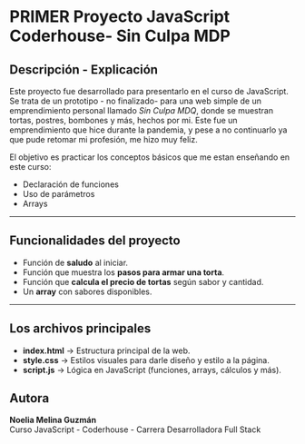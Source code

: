 # PRIMER Proyecto JavaScript Coderhouse- Sin Culpa MDP

## Descripción - Explicación
Este proyecto fue desarrollado para presentarlo en el curso de JavaScript.  
Se trata de un prototipo - no finalizado- para una web simple de un emprendimiento personal llamado *Sin Culpa MDQ*, donde se muestran tortas, postres, bombones y más, hechos por mi. Este fue un emprendimiento que hice durante la pandemia, y pese a no continuarlo ya que pude retomar mi profesión, me hizo muy feliz.  

El objetivo es practicar los conceptos básicos que me estan enseñando en este curso:
- Declaración de funciones
- Uso de parámetros
- Arrays

---

## Funcionalidades del proyecto
- Función de **saludo** al iniciar.
- Función que muestra los **pasos para armar una torta**.
- Función que **calcula el precio de tortas** según sabor y cantidad.
- Un **array** con sabores disponibles.

---

## Los archivos principales
- **index.html** → Estructura principal de la web.  
- **style.css** → Estilos visuales para darle diseño y estilo a la página.  
- **script.js** → Lógica en JavaScript (funciones, arrays, cálculos y más).  


## Autora
**Noelia Melina Guzmán**  
Curso JavaScript - Coderhouse - Carrera Desarrolladora Full Stack